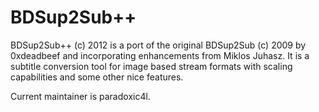 BDSup2Sub++
===========

BDSup2Sub++ (c) 2012 is a port of the original BDSup2Sub (c) 2009 by 0xdeadbeef and incorporating enhancements from  Miklos Juhasz. It is a subtitle conversion tool for image based stream formats with scaling capabilities and some other nice features.

Current maintainer is paradoxic4l.
